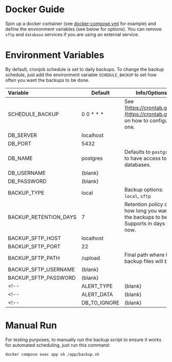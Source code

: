 # Docker Guide

Spin up a docker container (see [docker-compose.yml](docker-compose.yml) for example) and define the environment variables (see below for options). You can remove `sftp` and `database` services if you are using an external service.

# Environment Variables

By default, cronjob schedule is set to daily backups. To change the backup schedule, just add the environment variable `SCHEDULE_BACKUP` to set how often you want the backups to be done.

| Variable | Default | Info/Options |
| :- | - | - |
| SCHEDULE_BACKUP | 0 0 * * * | See [https://crontab.guru/](https://crontab.guru/) on how to configure one. |
| DB_SERVER | localhost | |
| DB_PORT | 5432 | |
| DB_NAME | postgres | Defaults to `postgres` to have access to all databases. |
| DB_USERNAME | (blank) | |
| DB_PASSWORD | (blank) | |
| BACKUP_TYPE | local | Backup options: `local`, `sftp` |
| BACKUP_RETENTION_DAYS | 7 | Retention policy on how long you want the backups to be. Supports in days for now. |
| BACKUP_SFTP_HOST | localhost | |
| BACKUP_SFTP_PORT | 22 | |
| BACKUP_SFTP_PATH | /upload | Final path where the backup files will be in. |
| BACKUP_SFTP_USERNAME | (blank) | |
| BACKUP_SFTP_PASSWORD | (blank) | |
<!-- | ALERT_TYPE | (blank) | Supported alerting options: `webhook`, `notifiers` | -->
<!-- | ALERT_DATA | (blank) | See [alert options](alerting.md) for details | -->
<!-- | DB_TO_IGNORE | (blank) | List of databases by comma to not backup | -->

# Manual Run

For testing purposes, to manually run the backup script to ensure it works for automated scheduling, just run this command:

```bash
docker compose exec app sh /app/backup.sh
```
